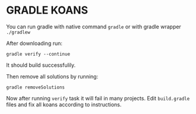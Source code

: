 GRADLE KOANS
============

You can run gradle with native command `gradle` or with gradle wrapper `./gradlew`

After downloading run:

    gradle verify --continue

It should build successfulily.

Then remove all solutions by running:

    gradle removeSolutions

Now after running `verify` task it will fail in many projects. Edit `build.gradle` files and fix all koans according to instructions. 
